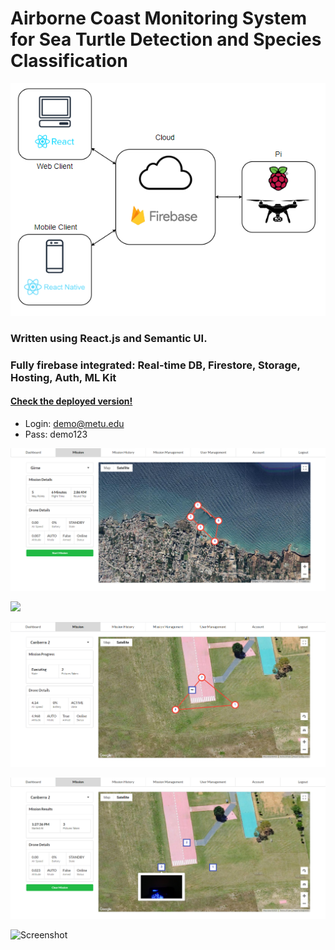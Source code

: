 # Airborne Coast Monitoring System for Sea Turtle Detection and Species Classification

<p align="center"> 
<img src="images/context.png" />
</p>

### Written using React.js and Semantic UI.
### Fully firebase integrated: Real-time DB, Firestore, Storage, Hosting, Auth, ML Kit


#### [Check the deployed version!](https://seaturtle.cloud/)
- Login: demo@metu.edu 
- Pass: demo123

![Screenshot](images/startmission.png)

![](images/editmission.gif)

![Screenshot](images/activemission.png)

![Screenshot](images/completedmission.png)

![Screenshot](images/missionhistory.png)


